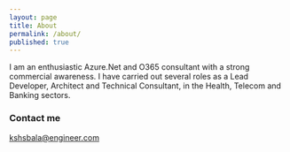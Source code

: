 ```yaml
---
layout: page
title: About
permalink: /about/
published: true
---
```


I am an enthusiastic Azure.Net and O365 consultant with a strong commercial awareness. I have carried out several roles as a Lead Developer, Architect and Technical Consultant, in the Health, Telecom and Banking sectors. 

### Contact me

[kshsbala@engineer.com](mailto:kshsbala@engineer.com)
